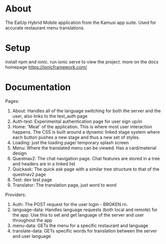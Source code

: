 # About 
The EatUp Hybrid Mobile application from the Kamusi app suite. Used for accurate restaurant menu translations.

# Setup
install npm and ionic.
run ionic serve to view the project.
more on the docs homepage https://ionicframework.com/

# Documentation 
Pages: 
  1) About: Handles all of the language switching for both the server and the user, also links to the test_auth page 
  2) Auth-test: Experimental authentication page for user sign up/in
  3) Home: 'Meat' of the application. This is where most user interaction happens. The CSS is built around a dynamic linked stage system where each button pushes a new stage and thus a new set of styles.
  4) Loading: just the loading page/ temporary splash screen 
  5) Menu: Where the translated menu can be viewed. Has a card/material design 
  6) Questnav2: The chat navigation page. Chat features are stored in a tree and headers are in a linked list
  7) Quickask: The quick ask page with a similar tree structure to that of the questnav2 page
  8) Test: dev test page 
  9) Translator: The translation page, just word to word
  
Providers:
  1) Auth: The POST request for the user login - BROKEN rn.
  2) language-data: Handles language requests (both local and remote) for the app. Use this to set and get language of the server and user throughout the app
  3) menu-data: GETs the menu for a specific restaurant and language 
  4) translate-data: GETs specific words for translation between the server and user language 


